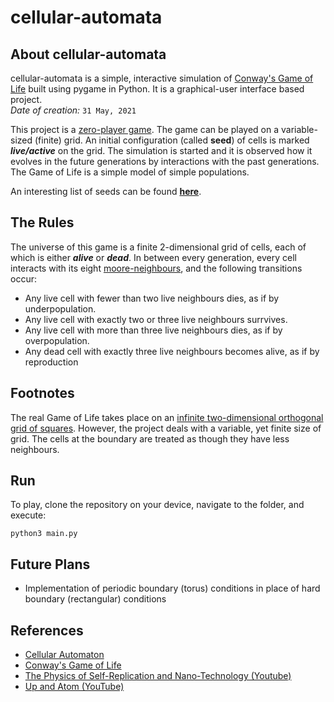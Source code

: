 # cellular-automata

## About cellular-automata

cellular-automata is a simple, interactive simulation of [Conway's Game of Life](https://en.wikipedia.org/wiki/Conway%27s_Game_of_Life) built using pygame in Python. It is a graphical-user interface based project. \
*Date of creation:* `31 May, 2021`

This project is a [zero-player game](https://en.wikipedia.org/wiki/Zero-player_game). The game can be played on a variable-sized (finite) grid. An initial configuration (called <b>seed</b>) of cells is marked *<b>live/active</b>* on the grid. The simulation is started and it is observed how it evolves in the future generations by interactions with the past generations. The Game of Life is a simple model of simple populations.

An interesting list of seeds can be found <b>[here](https://en.wikipedia.org/wiki/Conway%27s_Game_of_Life#Examples_of_patterns)</b>.

## The Rules

The universe of this game is a finite 2-dimensional grid of cells, each of which is either *<b>alive</b>* or *<b>dead</b>*. In between every generation, every cell interacts with its eight [moore-neighbours](https://en.wikipedia.org/wiki/Moore_neighborhood), and the following transitions occur:
- Any live cell with fewer than two live neighbours dies, as if by underpopulation.
- Any live cell with exactly two or three live neighbours surrvives.
- Any live cell with more than three live neighbours dies, as if by overpopulation.
- Any dead cell with exactly three live neighbours becomes alive, as if by reproduction

## Footnotes

The real Game of Life takes place on an [infinite two-dimensional orthogonal grid of squares](https://en.wikipedia.org/wiki/Square_tiling). However, the project deals with a variable, yet finite size of grid. The cells at the boundary are treated as though they have less neighbours.

## Run

To play, clone the repository on your device, navigate to the folder, and execute:

```
python3 main.py
```

## Future Plans

- Implementation of periodic boundary (torus) conditions in place of hard boundary (rectangular) conditions

## References

- [Cellular Automaton](https://en.wikipedia.org/wiki/Cellular_automaton)
- [Conway's Game of Life](https://en.wikipedia.org/wiki/Conway%27s_Game_of_Life)
- [The Physics of Self-Replication and Nano-Technology (Youtube)](https://www.youtube.com/watch?v=0wAYZcqSS60)
- [Up and Atom (YouTube)](https://www.youtube.com/c/UpandAtom)
